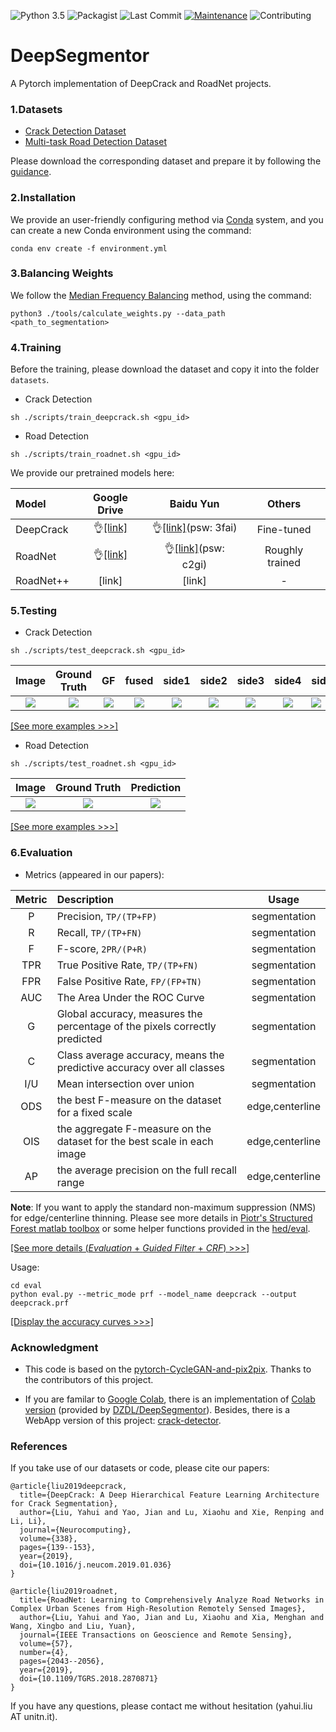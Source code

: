 ![Python 3.5](https://img.shields.io/badge/python-3.5.5-green.svg)
![Packagist](https://img.shields.io/badge/Pytorch-0.4.1-red.svg)
![Last Commit](https://img.shields.io/github/last-commit/yhlleo/DeepSegmentor)
[![Maintenance](https://img.shields.io/badge/Maintained%3F-yes-blue.svg)]((https://github.com/yhlleo/DeepSegmentor/graphs/commit-activity))
![Contributing](https://img.shields.io/badge/contributions-welcome-brightgreen.svg?style=flat)

# DeepSegmentor
A Pytorch implementation of DeepCrack and RoadNet projects.

### 1.Datasets

 - [Crack Detection Dataset](https://github.com/yhlleo/DeepCrack)
 - [Multi-task Road Detection Dataset](https://github.com/yhlleo/RoadNet)

Please download the corresponding dataset and prepare it by following the [guidance](./datasets/README.md). 

### 2.Installation

We provide an user-friendly configuring method via [Conda](https://docs.conda.io/en/latest/) system, and you can create a new Conda environment using the command:

```
conda env create -f environment.yml
```

### 3.Balancing Weights

We follow the [Median Frequency Balancing](https://arxiv.org/pdf/1411.4734.pdf) method, using the command:
```
python3 ./tools/calculate_weights.py --data_path <path_to_segmentation>
```

### 4.Training

Before the training, please download the dataset and copy it into the folder `datasets`. 

 - Crack Detection

```
sh ./scripts/train_deepcrack.sh <gpu_id>
```
 - Road Detection

 ```
sh ./scripts/train_roadnet.sh <gpu_id>
```

We provide our pretrained models here:

|Model|Google Drive|Baidu Yun|Others|
|:----|:----:|:----:|:----:|
|DeepCrack|:ok_hand:[[link]](https://drive.google.com/open?id=1MAwIlWw27feU8EEkP8pgbia7kcuxBwEG)|:ok_hand:[[link]](https://pan.baidu.com/s/1eFdX8rKV9cGiZJS3CQFCrQ)(psw: 3fai)|Fine-tuned|
|RoadNet|:ok_hand:[[link]](https://drive.google.com/open?id=1mTKp2ej9T3CUp3mV477w9EOx4EfcsGXE)|:ok_hand:[[link]](https://pan.baidu.com/s/1GEevUwp1xrEtASjixawrwg)(psw: c2gi)|Roughly trained|
|RoadNet++|[link]|[link]|-|

### 5.Testing

 - Crack Detection

```
sh ./scripts/test_deepcrack.sh <gpu_id>
```
|Image|Ground Truth|GF|fused|side1|side2|side3|side4|side5|
|:----:|:----:|:----:|:----:|:----:|:----:|:----:|:----:|:----|
|![](./figures/deepcrack/11194_image.png)|![](./figures/deepcrack/11194_label_viz.png)|![](./figures/deepcrack/11194_gf.png)|![](./figures/deepcrack/11194_fused.png)|![](./figures/deepcrack/11194_side1.png)|![](./figures/deepcrack/11194_side2.png)|![](./figures/deepcrack/11194_side3.png)|![](./figures/deepcrack/11194_side4.png)|![](./figures/deepcrack/11194_side5.png)|

[[See more examples >>>]](./figures/deepcrack.md)

 - Road Detection

```
sh ./scripts/test_roadnet.sh <gpu_id>
```
|Image|Ground Truth|Prediction|
|:----:|:----:|:----:|
|![](./figures/roadnet/1-14-5_image.png)|![](./figures/roadnet/1-14-5_label_gt.png)|![](./figures/roadnet/1-14-5_label_pred.png)|

[[See more examples >>>]](./figures/roadnet.md)

### 6.Evaluation

 - Metrics (appeared in our papers):

 |Metric|Description|Usage|
 |:----:|:-----|:----:|
 |P|Precision, `TP/(TP+FP)`|segmentation|
 |R|Recall, `TP/(TP+FN)`|segmentation|
 |F|F-score, `2PR/(P+R)`|segmentation|
 |TPR|True Positive Rate, `TP/(TP+FN)`|segmentation|
 |FPR|False Positive Rate, `FP/(FP+TN)`|segmentation|
 |AUC|The Area Under the ROC Curve|segmentation|
 |G|Global accuracy, measures the percentage of the pixels correctly predicted|segmentation|
 |C|Class average accuracy, means the predictive accuracy over all classes|segmentation|
 |I/U|Mean intersection over union|segmentation|
 |ODS|the best F-measure on the dataset for a fixed scale|edge,centerline|
 |OIS|the aggregate F-measure on the dataset for the best scale in each image|edge,centerline|
 |AP|the average precision on the full recall range|edge,centerline|

 **Note**: If you want to apply the standard non-maximum suppression (NMS) for edge/centerline thinning. Please see more details in [Piotr's Structured Forest matlab toolbox](https://github.com/pdollar/edges) or some helper functions provided in the [hed/eval](https://github.com/s9xie/hed_release-deprecated/tree/master/examples/eval).

[[See more details (*Evaluation* + *Guided Filter* + *CRF*) >>>]](./eval/README.md)

Usage:

```
cd eval
python eval.py --metric_mode prf --model_name deepcrack --output deepcrack.prf
```

[[Display the accuracy curves >>>]](./plots)

### Acknowledgment

- This code is based on the [pytorch-CycleGAN-and-pix2pix](https://github.com/junyanz/pytorch-CycleGAN-and-pix2pix). Thanks to the contributors of this project. 

- If you are familar to [Google Colab](https://colab.research.google.com/), there is an implementation of [Colab version](https://colab.research.google.com/drive/13qSMnU1ERU7riHMMiv9MEEr7VTMhfZs9?usp=sharing) (provided by [DZDL/DeepSegmentor](https://github.com/DZDL/DeepSegmentor)). Besides, there is a WebApp version of this project: [crack-detector](https://github.com/DZDL/crack-detector). 

### References

If you take use of our datasets or code, please cite our papers:

```
@article{liu2019deepcrack,
  title={DeepCrack: A Deep Hierarchical Feature Learning Architecture for Crack Segmentation},
  author={Liu, Yahui and Yao, Jian and Lu, Xiaohu and Xie, Renping and Li, Li},
  journal={Neurocomputing},
  volume={338},
  pages={139--153},
  year={2019},
  doi={10.1016/j.neucom.2019.01.036}
}

@article{liu2019roadnet,
  title={RoadNet: Learning to Comprehensively Analyze Road Networks in Complex Urban Scenes from High-Resolution Remotely Sensed Images},
  author={Liu, Yahui and Yao, Jian and Lu, Xiaohu and Xia, Menghan and Wang, Xingbo and Liu, Yuan},
  journal={IEEE Transactions on Geoscience and Remote Sensing},
  volume={57},
  number={4},
  pages={2043--2056},
  year={2019},
  doi={10.1109/TGRS.2018.2870871}
}
```

If you have any questions, please contact me without hesitation (yahui.liu AT unitn.it).

